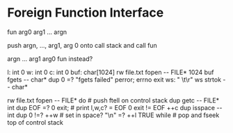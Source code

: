 # Foreign Function Interface

fun arg0 arg1 ... argn

push argn, ..., arg1, arg 0 onto call stack and call fun

argn ... arg1 arg0 fun instead?

l: int 0
w: int 0
c: int 0
buf: char[1024]
rw file.txt fopen -- FILE*
1024 buf fgets -- char*
dup 0 =? "fgets failed" perror; errno exit
ws: " \t\r"
ws strtok -- char*

rw file.txt fopen -- FILE*
do # push ftell on control stack
dup getc -- FILE* int
dup EOF =? 0 exit; # print l,w,c?
= EOF 0 exit
!= EOF
++c
dup isspace -- int
dup 0 !=? ++w # set in space?
"\n" =? ++l
TRUE while # pop and fseek top of control stack
